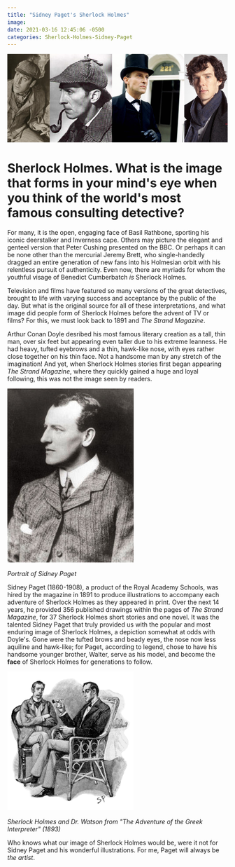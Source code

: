 ```yaml
---
title: "Sidney Paget's Sherlock Holmes"
image:
date: 2021-03-16 12:45:06 -0500
categories: Sherlock-Holmes-Sidney-Paget
---
```



![Sherlock Holmes Actors](/images/img-sherlock-actors.png)


# Sherlock Holmes. What is the image that forms in your mind's eye when you think of the world's most famous consulting detective? 

For many, it is the open, engaging face of Basil Rathbone, sporting his iconic deerstalker and Inverness cape. Others may picture the elegant and genteel version that Peter Cushing presented on the BBC. Or perhaps it can be none other than the mercurial Jeremy Brett, who single-handedly dragged an entire generation of new fans into his Holmesian orbit with his relentless pursuit of authenticity. Even now, there are myriads for whom the youthful visage of Benedict Cumberbatch *is* Sherlock Holmes.

Television and films have featured so many versions of the great detectives, brought to life with varying success and acceptance by the public of the day. But what is the original source for all of these interpretations, and what image did people form of Sherlock Holmes before the advent of TV or films? For this, we must look back to 1891 and *The Strand Magazine*.

Arthur Conan Doyle desribed his most famous literary creation as a tall, thin man, over six feet but appearing even taller due to his extreme leanness. He had heavy, tufted eyebrows and a thin, hawk-like nose, with eyes rather close together on his thin face. Not a handsome man by any stretch of the imagination! And yet, when Sherlock Holmes stories first began appearing *The Strand Magazine*, where they quickly gained a huge and loyal following, this was not the image seen by readers.


![Sidney Paget](/images/img-sidney-paget.jpg)

*Portrait of Sidney Paget*

Sidney Paget (1860-1908), a product of the Royal Academy Schools, was hired by the magazine in 1891 to produce illustrations to accompany each adventure of Sherlock Holmes as they appeared in print. Over the next 14 years, he provided 356 published drawings within the pages of *The Strand Magazine*, for 37 Sherlock Holmes short stories and one novel. It was the talented Sidney Paget that truly provided us with the popular and most enduring image of Sherlock Holmes, a depiction somewhat at odds with Doyle's. Gone were the tufted brows and beady eyes, the nose now less aquiline and hawk-like; for Paget, according to legend, chose to have his handsome younger brother, Walter, serve as his model, and become the **face** of Sherlock Holmes for generations to follow.



![Sherlock Holmes by Sidney Paget](/images/img-paget-holmes.png)

*Sherlock Holmes and Dr. Watson from "The Adventure of the Greek Interpreter" (1893)*


Who knows what our image of Sherlock Holmes would be, were it not for Sidney Paget and his wonderful illustrations. For me, Paget will always be *the artist*.
